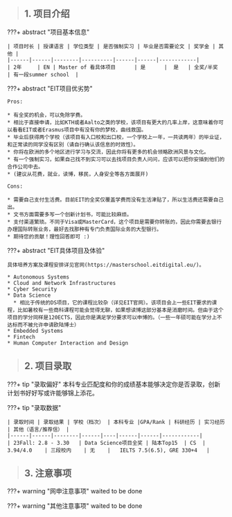 > ## **1. 项目介绍**

???+ abstract "项目基本信息" 

    | 项目时长 | 授课语言 | 学位类型 | 是否强制实习 | 毕业是否需要论文 | 奖学金 | 其他 |
    |------|------|--------|----------|------|------|------------|
    | 2年     | EN | Master of 看具体项目      | 是      |  是   | 全奖/半奖    | 有一段summer school  |

???+ abstract "EIT项目优劣势" 

    Pros:
    
    * 有全奖的机会，可以免除学费。
    * 相比于直接申请，比如KTH或者Aalto之类的学校，该项目有更大的几率上岸，这意味着你可以看看EIT或者Erasmus项目中有没有你的梦校，曲线救国。
    * 毕业后获得两个学校（该项目有入口校和出口校，一个学校上一年，一共读两年）的毕业证，和正常读的同学没有区别（请自行确认该信息的时效性）。
    * 你将在欧洲的多个地区进行学习与交流，因此你将有更多的机会领略欧洲风景与文化。
    * 有一个强制实习，如果自己找不到实习可以去找项目负责人问问，应该可以把你安插到他们的合作公司中去。
    * (建议从花费，就业，读博，移民，人身安全等各方面展开)
    
    Cons:
    
    * 需要自己支付生活费。目前EIT的全奖仅覆盖学费而没有生活津贴了，所以生活费还需要自己出。
    * 文书方面需要多写一个创新计划书，可能比较麻烦。
    * 支付渠道繁琐。不同于Visa或MasterCard，这个项目是需要你转账的，因此你需要去银行办理国际转账业务，最好去找那种有专门负责国际业务的大型银行。
    * 期待您的贡献！理性回答即可 :)
    
???+ abstract "EIT具体项目及体验"

    具体培养方案及课程安排详见官网(https://masterschool.eitdigital.eu/)。
    
    * Autonomous Systems
    * Cloud and Network Infrastructures
    * Cyber Security
    * Data Science
      * 相比于传统的DS项目，它的课程比较杂（详见EIT官网）。该项目会上一些EIT要求的课程，比如暑校有一些商科课程可能会觉得无聊，如果想读博这部分基本是消磨时间。但由于这个项目的学分同样是120ECTS，因此你是满足学分要求可以申博的。（一些一年硕可能在学分上不达标而不被允许申请欧陆博士）
    * Embedded Systems
    * Fintech
    * Human Computer Interaction and Design

> ## **2. 项目录取**

???+ tip "录取偏好"
    本科专业匹配度和你的成绩基本能够决定你是否录取，创新计划书好好写或许能够锦上添花。

???+ tip "录取数据"

    | 录取时间 | 录取结果 | 学校（档次） | 本科专业 |GPA/Rank | 科研经历 | 实习经历 | 其他（语言/推荐信） |
    |------|------|--------|------|----|------|------|------------|
    | 23Fall: 2.8 - 3.30   | Data Science项目全奖 | 陆本Top15  | CS  | 3.94/4.0    | 三段校内    | 无    |   IELTS 7.5(6.5), GRE 330+4   |


> ## **3. 注意事项**

???+ warning "网申注意事项"
    waited to be done

???+ warning "其他注意事项"
    waited to be done

